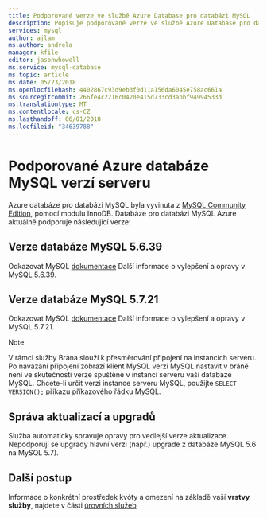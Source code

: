 ```yaml
---
title: Podporované verze ve službě Azure Database pro databázi MySQL
description: Popisuje podporované verze ve službě Azure Database pro databázi MySQL.
services: mysql
author: ajlam
ms.author: andrela
manager: kfile
editor: jasonwhowell
ms.service: mysql-database
ms.topic: article
ms.date: 05/23/2018
ms.openlocfilehash: 4402867c93d9eb3f0d11a156da6045e758ac661a
ms.sourcegitcommit: 266fe4c2216c0420e415d733cd3abbf94994533d
ms.translationtype: MT
ms.contentlocale: cs-CZ
ms.lasthandoff: 06/01/2018
ms.locfileid: "34639788"
---
```

# <a name="supported-azure-database-for-mysql-server-versions"></a>Podporované Azure databáze MySQL verzí serveru
Azure databáze pro databázi MySQL byla vyvinuta z [MySQL Community Edition](https://www.mysql.com/products/community/), pomocí modulu InnoDB.  Databáze pro databázi MySQL Azure aktuálně podporuje následující verze:

## <a name="mysql-version-5639"></a>Verze databáze MySQL 5.6.39
Odkazovat MySQL [dokumentace](https://dev.mysql.com/doc/relnotes/mysql/5.6/en/news-5-6-39.html) Další informace o vylepšení a opravy v MySQL 5.6.39.

## <a name="mysql-version-5721"></a>Verze databáze MySQL 5.7.21
Odkazovat MySQL [dokumentace](https://dev.mysql.com/doc/relnotes/mysql/5.7/en/news-5-7-21.html) Další informace o vylepšení a opravy v MySQL 5.7.21.

> [!NOTE]
> V rámci služby Brána slouží k přesměrování připojení na instancích serveru. Po navázání připojení zobrazí klient MySQL verzi MySQL nastavit v bráně není ve skutečnosti verze spuštěné v instanci serveru vaší databáze MySQL. Chcete-li určit verzi instance serveru MySQL, použijte `SELECT VERSION();` příkazu příkazového řádku MySQL. 

## <a name="managing-updates-and-upgrades"></a>Správa aktualizací a upgradů
Služba automaticky spravuje opravy pro vedlejší verze aktualizace. Nepodporují se upgrady hlavní verzi (např.) upgrade z databáze MySQL 5.6 na MySQL 5.7).

## <a name="next-steps"></a>Další postup

Informace o konkrétní prostředek kvóty a omezení na základě vaší **vrstvy služby**, najdete v části [úrovních služeb](./concepts-pricing-tiers.md)
